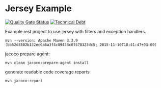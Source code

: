 # Jersey Example

[![Quality Gate Status](https://sonarcloud.io/api/project_badges/measure?project=io.git.akadir%3Ajersey-example&metric=alert_status)](https://sonarcloud.io/dashboard?id=io.git.akadir%3Ajersey-example)
[![Technical Debt](https://sonarcloud.io/api/project_badges/measure?project=io.git.akadir%3Ajersey-example&metric=sqale_index)](https://sonarcloud.io/dashboard?id=io.git.akadir%3Ajersey-example)

Example rest project to use jersey with filters and exception handlers.

```
mvn --version: Apache Maven 3.3.9 (bb52d8502b132ec0a5a3f4c09453c07478323dc5; 2015-11-10T18:41:47+03:00)
```

jacoco prepare agent:
```
mvn clean jacoco:prepare-agent install
```

generate readable code coverage reports:
```
mvn jacoco:report
```